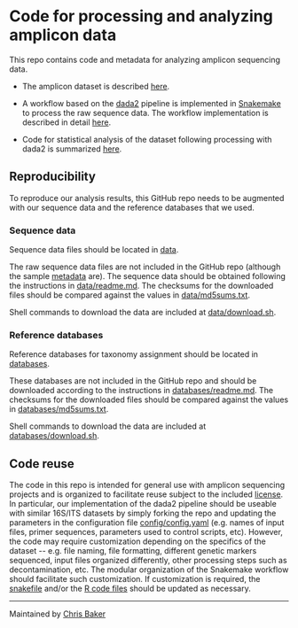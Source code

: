 # Code for processing and analyzing amplicon data

This repo contains code and metadata for analyzing amplicon sequencing data.

- The amplicon dataset is described [here](docs/readme_dataset.md).

- A workflow based on the [dada2](https://benjjneb.github.io/dada2/tutorial.html) pipeline is implemented in [Snakemake](https://snakemake.readthedocs.io) to process the raw sequence data. The workflow implementation is described in detail [here](docs/readme_pipeline.md).

- Code for statistical analysis of the dataset following processing with dada2 is summarized [here](docs/readme_analysis.md).

## Reproducibility

To reproduce our analysis results, this GitHub repo needs to be augmented with our sequence data and the reference databases that we used.

### Sequence data

 Sequence data files should be located in [data](/data).

 The raw sequence data files are not included in the GitHub repo (although the sample [metadata](/metadata) are). The sequence data should be obtained following the instructions in [data/readme.md](/data/readme.md). The checksums for the downloaded files should be compared against the values in [data/md5sums.txt](/data/md5sums.txt).

 Shell commands to download the data are included at [data/download.sh](/data/download.sh).

### Reference databases

 Reference databases for taxonomy assignment should be located in [databases](/databases).

 These databases are not included in the GitHub repo and should be downloaded according to the instructions in [databases/readme.md](/databases/readme.md). The checksums for the downloaded files should be compared against the values in [databases/md5sums.txt](/databases/md5sums.txt).

 Shell commands to download the data are included at [databases/download.sh](/databases/download.sh).

## Code reuse

The code in this repo is intended for general use with amplicon sequencing projects and is organized to facilitate reuse subject to the included [license](LICENSE). In particular, our implementation of the dada2 pipeline should be useable with similar 16S/ITS datasets by simply forking the repo and updating the parameters in the configuration file [config/config.yaml](/config/config.yaml) (e.g. names of input files, primer sequences, parameters used to control scripts, etc). However, the code may require customization depending on the specifics of the dataset -- e.g. file naming, file formatting, different genetic markers sequenced, input files organized differently, other processing steps such as decontamination, etc. The modular organization of the Snakemake workflow should facilitate such customization. If customization is required, the [snakefile](snakefile) and/or the [R code files](/code) should be updated as necessary.

---
Maintained by [Chris Baker](https://github.com/bakerccm)
